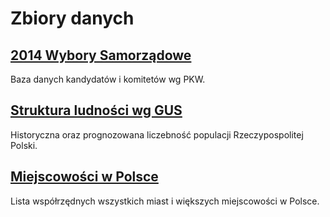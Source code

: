 # Zbiory danych

## [2014 Wybory Samorządowe](2014_Wybory_Samorzadowe/)

Baza danych kandydatów i komitetów wg PKW.

## [Struktura ludności wg GUS](GUS_Struktura_ludnosci/)

Historyczna oraz prognozowana liczebność populacji Rzeczypospolitej Polski.

## [Miejscowości w Polsce](Miejscowosci/)

Lista współrzędnych wszystkich miast i większych miejscowości w Polsce.

